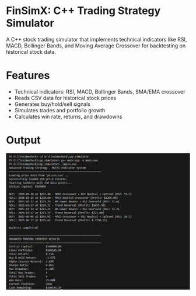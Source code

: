 # FinSimX: C++ Trading Strategy Simulator

A C++ stock trading simulator that implements technical indicators like RSI, MACD, Bollinger Bands, and Moving Average Crossover for backtesting on historical stock data.

# Features

- Technical indicators: RSI, MACD, Bollinger Bands, SMA/EMA crossover
- Reads CSV data for historical stock prices
- Generates buy/hold/sell signals
- Simulates trades and portfolio growth
- Calculates win rate, returns, and drawdowns

# Output

![image alt](https://github.com/aashika3582/FinSimX-/blob/32e93effbf8356cae7b25bdcd60f68a5804a05ea/finsimx%20output.png)

